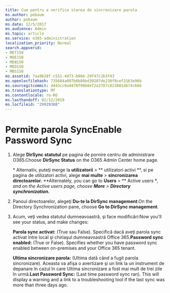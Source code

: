 ```yaml
---
title: Cum pentru a verifica starea de sincronizare parola
ms.author: pebaum
author: pebaum
ms.date: 12/5/2017
ms.audience: Admin
ms.topic: article
ms.service: o365-administration
localization_priority: Normal
search.appverid:
- MET150
- MOE150
- MEW150
- MED150
- MBS150
ms.assetid: 7aa9628f-c551-4d73-b966-29f47c2b3f43
ms.openlocfilehash: 735604a097b6b86bd39207de230f8cef3163e96b
ms.sourcegitcommit: dd43cc0a9470f98b8ef2a3787c823801d674c666
ms.translationtype: MT
ms.contentlocale: ro-RO
ms.lasthandoff: 02/12/2019
ms.locfileid: "29929388"
---
```

# <a name="enable-password-sync"></a><span data-ttu-id="5ca95-102">Permite parola Sync</span><span class="sxs-lookup"><span data-stu-id="5ca95-102">Enable Password Sync</span></span>

1.  <span data-ttu-id="5ca95-103">Alege **DirSync statutul** pe pagina de pornire centru de administrare O365.</span><span class="sxs-lookup"><span data-stu-id="5ca95-103">Choose **DirSync Status** on the O365 Admin Center home page.</span></span> 
    
     <span data-ttu-id="5ca95-104">\* Alternativ, puteţi merge la **utilizatorii** \> \*\* utilizatori activi \*\*, si pe pagina de utilizatori activi, alege **mai multe** \> **sincronizarea directoarelor.** \*</span><span class="sxs-lookup"><span data-stu-id="5ca95-104">\*Alternately, you can go to **Users** \> \*\* Active users \**, and on the Active users page, choose **More** \> **Directory synchronization.***</span></span> 
    
2. <span data-ttu-id="5ca95-105">Panoul directoarelor, alegeţi **Du-te la DirSync management**.</span><span class="sxs-lookup"><span data-stu-id="5ca95-105">On the Directory Synchronization pane, choose **Go to DirSync management**.</span></span> 
    
3. <span data-ttu-id="5ca95-106">Acum, veţi vedea statutul dumneavoastră, şi face modificări:</span><span class="sxs-lookup"><span data-stu-id="5ca95-106">Now you'll see your status, and make changes:</span></span>
    
    <span data-ttu-id="5ca95-p101">**Parola sync activat:** (True sau False). Specifică dacă aveţi parola sync activat între local şi chiriaşul dumneavoastră Office 365.</span><span class="sxs-lookup"><span data-stu-id="5ca95-p101">**Password sync enabled:** (True or False). Specifies whether you have password sync enabled between on-premises and your Office 365 tenant.</span></span> 
    
    <span data-ttu-id="5ca95-p102">**Ultima sincronizare parola:** (Ultima dată când a fugit parola sincronizare). Aceasta va afişa o avertizare şi un link la un instrument de depanare în cazul în care Ultima sincronizare a fost mai mult de trei zile în urmă.</span><span class="sxs-lookup"><span data-stu-id="5ca95-p102">**Last Password Sync:** (Last time password sync ran). This will display a warning and a link to a troubleshooting tool if the last sync was more than three days ago.</span></span> 
    

